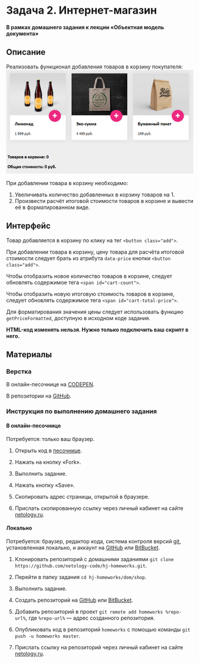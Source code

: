# Задача 2. Интернет-магазин

#### В рамках домашнего задания к лекции «Объектная модель документа»

## Описание

Реализовать функционал добавления товаров в корзину покупателя:
![Интернет-магазин](./res/shop.png)

При добавлении товара в корзину необходимо:
1. Увеличивать количество добавленных в корзину товаров на 1.
2. Произвести расчёт итоговой стоимости товаров в корзине и вывести её в форматированном виде.

## Интерфейс

Товар добавляется в корзину по клику на тег `<button class="add">`.

При добавлении товара в корзину, цену товара для расчёта итоговой стоимости следует брать из атрибута `data-price` кнопки `<button class="add">`.

Чтобы отобразить новое количество товаров в корзине, следует обновлять содержимое тега `<span id="cart-count">`.

Чтобы отобразить новую итоговую стоимость товаров в корзине, следует обновлять содержимое тега `<span id="cart-total-price">`.

Для форматирования значения цены следует использовать функцию `getPriceFormatted`, доступную в исходном коде задания.

__HTML-код изменять нельзя. Нужно только подключить ваш скрипт в него.__

## Материалы

### Верстка

В онлайн-песочнице на [CODEPEN](https://codepen.io/solarrust/pen/QvWoVx).

В репозитории на [GitHub](https://github.com/netology-code/hj-homeworks/tree/master/dom/shop).

### Инструкция по выполнению домашнего задания

#### В онлайн-песочнице

Потребуется: только ваш браузер.

1. Открыть код в [песочнице](https://codepen.io/solarrust/pen/QvWoVx).

2. Нажать на кнопку «Fork».

3. Выполнить задание.

4. Нажать кнопку «Save».

5. Скопировать адрес страницы, открытой в браузере.

6. Прислать скопированную ссылку через личный кабинет на сайте [netology.ru](http://netology.ru/).    

#### Локально

Потребуется: браузер, редактор кода, система контроля версий [git](https://git-scm.com), установленная локально, и аккаунт на [GitHub](https://github.com/) или [BitBucket](https://bitbucket.org/).

1. Клонировать репозиторий с домашними заданиями `git clone https://github.com/netology-code/hj-homeworks.git`.

2. Перейти в папку задания `cd hj-homeworks/dom/shop`.

3. Выполнить задание.

4. Создать репозиторий на [GitHub](https://github.com/) или [BitBucket](https://bitbucket.org/).

5. Добавить репозиторий в проект `git remote add homeworks %repo-url%`, где `%repo-url%` — адрес созданного репозитория.

6. Опубликовать код в репозиторий `homeworks` с помощью команды `git push -u homeworks master`.

7. Прислать ссылку на репозиторий через личный кабинет на сайте [netology.ru](http://netology.ru/).
